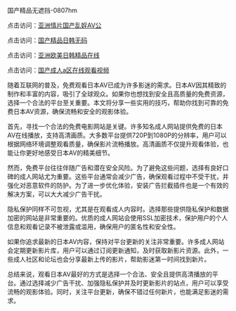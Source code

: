 国产精品无遮挡-0807hm

点击访问：<a href="https://bsdf-5f5.pages.dev/">亚洲情片国产乱婬AV公</a>

点击访问：<a href="https://vassv.pages.dev/">国产精品日韩无码</a>

点击访问：<a href="https://tfda.pages.dev/">亚洲欧美日韩精品在线</a>

点击访问：<a href="https://rtj-3zo.pages.dev/">国产成人a区在线观看视频</a>


随着互联网的普及，免费观看日本AV已成为许多影迷的需求。日本AV因其精致的制作和丰富的内容，吸引了全球观众。如果你也想找到安全且高质量的免费资源，选择一个合法的平台至关重要。本文将分享一些实用的技巧，帮助你找到可靠的免费日本AV资源，确保流畅和安全的观影体验。

首先，寻找一个合法的免费电影网站是关键。许多知名成人网站提供免费的日本AV在线播放，支持高清画质。大多数平台提供720P到1080P的分辨率，用户可以根据网络环境调整观看质量，确保影片流畅播放。高清画质不仅提升观看体验，也能让你更好地感受日本AV的精美细节。

然而，免费平台往往伴随广告和潜在安全风险。为了避免这些问题，选择有良好口碑的成人网站尤为重要。这些平台通常会减少广告，确保观看过程中不受干扰，并强化对恶意软件的防护。为了进一步优化体验，安装广告拦截插件也是一个有效的解决方案，可以大大减少广告干扰。

隐私保护同样不可忽视，尤其是在观看成人内容时。选择那些提供隐私保护和数据加密的网站是非常重要的。优质的成人网站会使用SSL加密技术，保护用户的个人信息和观看记录不被泄露或滥用，确保用户的匿名性和安全性。

如果你追求最新的日本AV内容，保持对平台更新的关注非常重要。许多成人网站会定期更新影片库，用户可以通过订阅更新通知，及时获取新影片资源。此外，一些成人社区和论坛也会分享最新上传的影片，帮助影迷第一时间找到新片。

总结来说，观看日本AV最好的方式是选择一个合法、安全且提供高清播放的平台。通过选择减少广告干扰、加强隐私保护并及时更新影片的站点，用户可以享受流畅的观影体验。同时，关注平台更新，确保不错过任何新片，也能满足影迷的需求。




<span style="display:none;">[Canonical link](https://github.com/gg445219/33215 ）</span>
